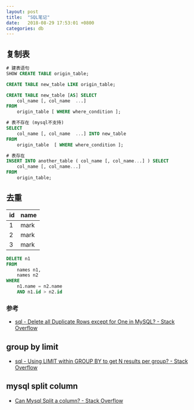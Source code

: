 ```yaml
---
layout: post
title:  "SQL笔记"
date:   2018-08-29 17:53:01 +0800
categories: db
---
```





## 复制表

```sql
# 建表语句
SHOW CREATE TABLE origin_table;
```

```sql
CREATE TABLE new_table LIKE origin_table;
```

```sql
CREATE TABLE new_table [AS] SELECT 
	col_name [, col_name  ...] 
FROM 
	origin_table [ WHERE where_condition ];
```

```sql
# 表不存在 (mysql不支持)
SELECT 
	col_name [, col_name  ...] INTO new_table 
FROM 
	origin_table  [ WHERE where_condition ];
```

```sql
# 表存在
INSERT INTO another_table ( col_name [, col_name...] ) SELECT
	col_name [, col_name...] 
FROM
	origin_table;
```

## 去重

id|name
--|---
1|mark
2|mark
3|mark

```sql
DELETE n1 
FROM
	names n1,
	names n2 
WHERE
	n1.name = n2.name 
	AND n1.id > n2.id
```
### 参考
* [sql - Delete all Duplicate Rows except for One in MySQL? - Stack Overflow](https://stackoverflow.com/a/5016434/5954068)

## group by limit

* [sql - Using LIMIT within GROUP BY to get N results per group? - Stack Overflow](https://stackoverflow.com/q/2129693)

## mysql split column
* [Can Mysql Split a column? - Stack Overflow](https://stackoverflow.com/q/1096679)
